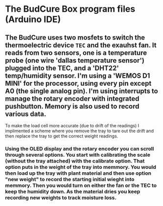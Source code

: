 # The BudCure Box program files (Arduino IDE)
## The BudCure uses two mosfets to switch the thermoelectric device `TEC` and the exauhst fan. It reads from two sensors, one is a temperature probe (one wire 'dallas temperature sensor') plugged into the TEC, and a 'DHT22' temp/humidity sensor. I'm using a 'WEMOS D1 MINI' for the processor, using every pin except A0 (the single analog pin). I'm using interrupts to manage the rotary encoder with integrated pushbutton. Memory is also used to record various data.
To make the load cell more accurate (due to drift of the readings) I implimented a scheme where you remove the tray to tare out the drift and then replace the tray to get the correct weight readings. 
### Using the OLED display and the rotary encoder you can scroll through several options. You start with calibrating the scale (without the tray attached) with the calibrate option. That option puts in the weight of the tray into memmory. You would then load up the tray with plant material and then use option "new weight" to record the starting initial wieght into memmory. Then you would turn on either the fan or the TEC to keep the humidity down. As the material dries you keep recording new weights to track moisture loss. 
